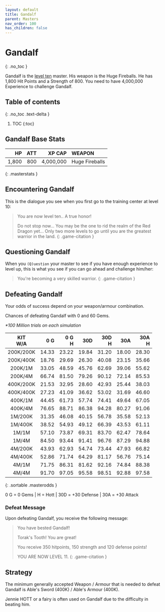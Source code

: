 ```yaml
---
layout: default
title: Gandalf
parent: Masters
nav_order: 100
has_children: false
---
```

# Gandalf
{: .no_toc }

Gandalf is the [level ten](/lord/levels/level10/) master. His weapon is the Huge Fireballs. He has 1,800 Hit Points and a Strength of 800. You need to have 4,000,000 Experience to challenge Gandalf.

## Table of contents
{: .no_toc .text-delta }

1. TOC
{:toc}

## Gandalf Base Stats

|    HP | ATT |    XP CAP | WEAPON         | 
|------:|----:|----------:|:---------------|
| 1,800 | 800 | 4,000,000 | Huge Fireballs | 
{: .masterstats }
  
## Encountering Gandalf

This is the dialogue you see when you first go to the training center at level 10:

> You are now level ten.. A true honor!
> 
> Do not stop now... You may be the one to rid the realm of the Red Dragon yet... Only two more levels to go until you are the greatest warrior in the land. 
{: .game-citation }

## Questioning Gandalf

When you `(Q)uestion` your master to see if you have enough experience to level up, this is what you see if you can go ahead and challenge him/her:

> You're becoming a very skilled warrior.
{: .game-citation }

## Defeating Gandalf

Your odds of success depend on your weapon/armour combination.

Chances of defeating Gandalf with 0 and 60 Gems.

<span class="oddsinfo">*\*100 Million trials on each simulation*</span>

| KIT<br>W/A | 0 G<br> | 0 G<br>H | 30D<br> | 30D<br>H | 30A<br> | 30A<br>H |
|:----------:|--------:|---------:|--------:|---------:|--------:|---------:|
| 200K/200K  |   14.33 |    23.22 |   19.84 |    31.20 |   18.00 |    28.30 |
| 200K/400K  |   18.76 |    29.69 |   26.30 |    40.08 |   23.15 |    35.66 |
| 200K/1M    |   33.05 |    48.59 |   45.76 |    62.69 |   39.06 |    55.62 |
| 200K/4M    |   66.74 |    81.50 |   79.26 |    90.12 |   72.14 |    85.53 |
| 400K/200K  |   21.53 |    32.95 |   28.60 |    42.93 |   25.44 |    38.03 |
| 400K/400K  |   27.23 |    41.09 |   36.62 |    53.02 |   31.69 |    46.60 |
| 400K/1M    |   44.45 |    61.73 |   57.74 |    74.41 |   49.64 |    67.05 |
| 400K/4M    |   76.65 |    88.71 |   86.38 |    94.28 |   80.27 |    91.06 |
| 1M/200K    |   31.35 |    46.08 |   40.15 |    56.78 |   35.58 |    52.13 |
| 1M/400K    |   38.52 |    54.93 |   49.12 |    66.39 |   43.53 |    61.11 |
| 1M/1M      |   57.10 |    73.87 |   69.31 |    83.70 |   62.47 |    78.64 |
| 1M/4M      |   84.50 |    93.44 |   91.41 |    96.76 |   87.29 |    94.88 |
| 4M/200K    |   43.93 |    62.93 |   54.74 |    73.44 |   47.93 |    66.82 |
| 4M/400K    |   52.86 |    71.74 |   64.29 |    81.17 |   56.76 |    75.14 |
| 4M/1M      |   71.75 |    86.31 |   81.62 |    92.16 |   74.84 |    88.38 |
| 4M/4M      |   91.70 |    97.05 |   95.58 |    98.51 |   92.88 |    97.58 |
{: .sortable .masterodds }
  
<span class="table-footer">0 G = 0 Gems | H = Hott | 30D = +30 Defense | 30A = +30 Attack</span>

### Defeat Message

Upon defeating Gandalf, you receive the following message:

> You have bested Gandalf!
> 
> Torak's Tooth! You are great!
> 
> You receive 350 hitpoints, 150 strength and 120 defense points!
> 
> YOU ARE NOW LEVEL 11.
{: .game-citation }

## Strategy

The minimum generally accepted Weapon / Armour that is needed to defeat Gandalf is Able's Sword (400K) / Able's Armour (400K).

Jennie HOTT or a fairy is often used on Gandalf due to the difficulty in beating him.
